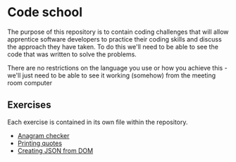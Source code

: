 # Code school

The purpose of this repository is to contain coding challenges that will allow apprentice software developers to practice their coding skills and discuss the approach they have taken. To do this we'll need to be able to see the code that was written to solve the problems. 

There are no restrictions on the language you use or how you achieve this - we'll just need to be able to see it working (somehow) from the meeting room computer

## Exercises

Each exercise is contained in its own file within the repository.

* [Anagram checker](anagram-checker.md)
* [Printing quotes](printing-quotes.md)
* [Creating JSON from DOM](create-json-from-dom.md)